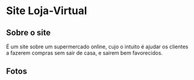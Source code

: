 # Site Loja-Virtual

## Sobre o site 

É um site sobre um supermercado online, cujo o intuito é ajudar os 
clientes a fazerem compras sem sair de casa, e sairem bem favorecidos.

## Fotos


![]()